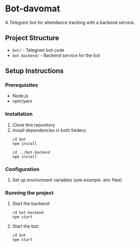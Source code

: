 # Bot-davomat

A Telegram bot for attendance tracking with a backend service.

## Project Structure

- `bot/` - Telegram bot code
- `bot-backend/` - Backend service for the bot

## Setup Instructions

### Prerequisites
- Node.js
- npm/yarn

### Installation
1. Clone this repository
2. Install dependencies in both folders:
   ```
   cd bot
   npm install
   
   cd ../bot-backend
   npm install
   ```

### Configuration
1. Set up environment variables (see example .env files)

### Running the project
1. Start the backend:
   ```
   cd bot-backend
   npm start
   ```
2. Start the bot:
   ```
   cd bot
   npm start
   ```
